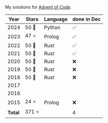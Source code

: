 My solutions for [Advent of Code](https://adventofcode.com/).

| Year  | Stars  | Language      | done in Dec  |
| ----- | ------ | ------------- | ------------ |
| 2024  |  50 🌟 | Python        | ✅           |
| 2023  |  47 ⭐ | Prolog        | ✅           |
| 2022  |  50 🌟 | Rust          | ✅           |
| 2021  |  50 🌟 | Rust          | ✅           |
| 2020  |  50 🌟 | Rust          | ❌           |
| 2019  |  50 🌟 | Rust          | ❌           |
| 2018  |  50 🌟 | Rust          | ❌           |
| 2017  |        |               |              |
| 2016  |        |               |              |
| 2015  |  24 ⭐ | Prolog        | ❌           |
| **Total** | 371 ⭐ |           |  4           |
